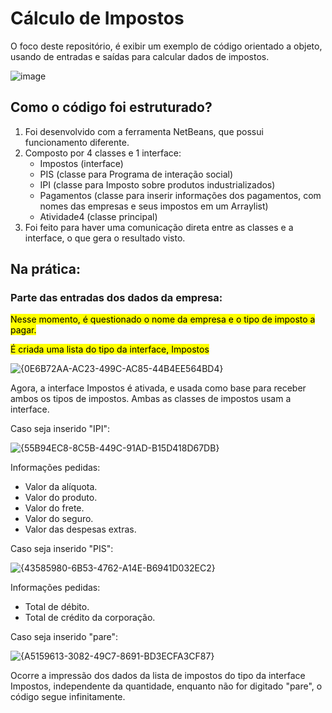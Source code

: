 # Cálculo de Impostos
<p> O foco deste repositório, é exibir um exemplo de código orientado a objeto, usando de entradas e saídas para calcular dados de impostos. </p>

![image](https://github.com/user-attachments/assets/bea9adea-be9c-4fd3-bbf7-8579cca3f029)

## Como o código foi estruturado?

<ol>
  <li>Foi desenvolvido com a ferramenta NetBeans, que possui funcionamento diferente. </li>
  <li>Composto por 4 classes e 1 interface:
  <ul>
    <li> Impostos (interface) </li>
    <li> PIS (classe para Programa de interação social) </li>
    <li> IPI (classe para Imposto sobre produtos industrializados) </li>
    <li> Pagamentos (classe para inserir informações dos pagamentos, com nomes das empresas e seus impostos em um Arraylist) </li>
    <li> Atividade4 (classe principal) </li>
  </ul></li>
  <li> Foi feito para haver uma comunicação direta entre as classes e a interface, o que gera o resultado visto. </li>
</ol>

## Na prática:
### Parte das entradas dos dados da empresa:

 <mark> Nesse momento, é questionado o nome da empresa e o tipo de imposto a pagar. </mark>
 
 <mark> É criada uma lista do tipo da interface, Impostos </mark>

![{0E6B72AA-AC23-499C-AC85-44B4EE564BD4}](https://github.com/user-attachments/assets/436e00f2-4696-4ddf-8acd-9346a3c5d020)


Agora, a interface Impostos é ativada, e usada como base para receber ambos os tipos de impostos. Ambas as classes de impostos usam a interface.

Caso seja inserido "IPI":

![{55B94EC8-8C5B-449C-91AD-B15D418D67DB}](https://github.com/user-attachments/assets/493806d4-1ee6-4ddc-8c78-28c39161862f)


Informações pedidas:
<ul>
  <li>
    Valor da alíquota.
  </li>
  <li>
    Valor do produto.
  </li>
  <li>
    Valor do frete.
  </li>
  <li>
    Valor do seguro.
  </li>
  <li>
    Valor das despesas extras.
  </li>
</ul>

Caso seja inserido "PIS":

![{43585980-6B53-4762-A14E-B6941D032EC2}](https://github.com/user-attachments/assets/59b41fb3-b210-4de4-be82-238d8ea3c922)

Informações pedidas:

<ul>
  <li>
    Total de débito.
  </li>
  <li>
    Total de crédito da corporação.
  </li>
</ul>

Caso seja inserido "pare":

![{A5159613-3082-49C7-8691-BD3ECFA3CF87}](https://github.com/user-attachments/assets/c8eadea3-8a6f-42fb-9148-329d42f3a19d)

Ocorre a impressão dos dados da lista de impostos do tipo da interface Impostos, independente da quantidade, enquanto não for digitado "pare", o código segue infinitamente.
